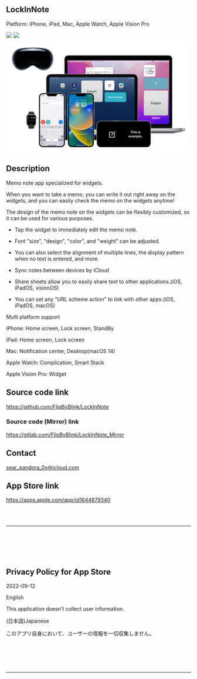 LockInNote
-----------------
Platform: iPhone, iPad, Mac, Apple Watch, Apple Vision Pro

<img src="iOS+visionOS/🧰SupportingFiles/Assets.xcassets/AboutAppIcon.imageset/RoundedIcon.png" width="64">

<a href="https://apps.apple.com/app/id1644879340" target="blank">
    <img src="https://developer.apple.com/assets/elements/badges/download-on-the-app-store.svg">
</a>

<img src="Shared/🗄️Rest/ForREADME/1200w.png" width="600">


Description
-------------
Memo note app specialized for widgets.

When you want to take a memo, you can write it out right away on the widgets, and you can easily check the memo on the widgets anytime!

The design of the memo note on the widgets can be flexibly customized, so it can be used for various purposes.


- Tap the widget to immediately edit the memo note.

- Font "size", "design", "color", and "weight" can be adjusted.

- You can also select the alignment of multiple lines, the display pattern when no text is entered, and more.

- Sync notes between devices by iCloud

- Share sheets allow you to easily share text to other applications.(iOS, iPadOS, visionOS)

- You can set any "URL scheme action" to link with other apps.(iOS, iPadOS, macOS)


Multi platform support

iPhone: Home screen, Lock screen, StandBy

iPad: Home screen, Lock screen

Mac: Notification center, Desktop(macOS 14)

Apple Watch: Complication, Smart Stack

Apple Vision Pro: Widget


Source code link
-------------------
https://github.com/FlipByBlink/LockInNote

### Source code (Mirror) link
https://gitlab.com/FlipByBlink/LockInNote_Mirror


Contact
---------
sear_pandora_0x@icloud.com


App Store link
--------------
https://apps.apple.com/app/id1644879340


<br>
<br>

* * *

<br>
<br>
<br>
<br>


Privacy Policy for App Store
-------------------------------
2022-09-12


English

This application doesn't collect user information.


(日本語)Japanese

このアプリ自身において、ユーザーの情報を一切収集しません。


<br>
<br>
<br>
<br>

* * *

<br>
<br>

<!-- URL "Support page for App Store" -->
<!-- https://flipbyblink.github.io/LockInNote/ -->
<!-- URL "Privacy Policy for App Store" -->
<!-- https://flipbyblink.github.io/LockInNote/#privacy-policy-for-appstore -->
